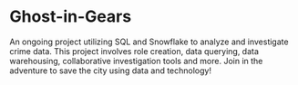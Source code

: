 # Ghost-in-Gears

An ongoing project utilizing SQL and Snowflake to analyze and investigate crime data. This project involves role creation, data querying, data warehousing, collaborative investigation tools and more. Join in the adventure to save the city using data and technology!
